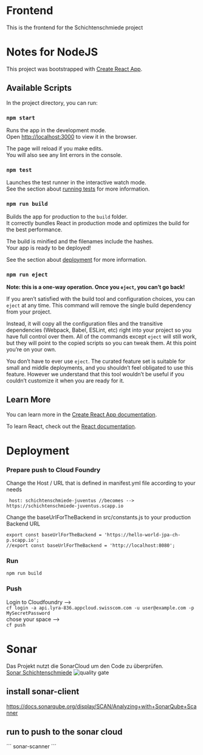 # Frontend
This is the frontend for the Schichtenschmiede project

# Notes for NodeJS

This project was bootstrapped with [Create React App](https://github.com/facebook/create-react-app).

## Available Scripts

In the project directory, you can run:

### `npm start`

Runs the app in the development mode.<br>
Open [http://localhost:3000](http://localhost:3000) to view it in the browser.

The page will reload if you make edits.<br>
You will also see any lint errors in the console.

### `npm test`

Launches the test runner in the interactive watch mode.<br>
See the section about [running tests](https://facebook.github.io/create-react-app/docs/running-tests) for more information.

### `npm run build`

Builds the app for production to the `build` folder.<br>
It correctly bundles React in production mode and optimizes the build for the best performance.

The build is minified and the filenames include the hashes.<br>
Your app is ready to be deployed!

See the section about [deployment](https://facebook.github.io/create-react-app/docs/deployment) for more information.

### `npm run eject`

**Note: this is a one-way operation. Once you `eject`, you can’t go back!**

If you aren’t satisfied with the build tool and configuration choices, you can `eject` at any time. This command will remove the single build dependency from your project.

Instead, it will copy all the configuration files and the transitive dependencies (Webpack, Babel, ESLint, etc) right into your project so you have full control over them. All of the commands except `eject` will still work, but they will point to the copied scripts so you can tweak them. At this point you’re on your own.

You don’t have to ever use `eject`. The curated feature set is suitable for small and middle deployments, and you shouldn’t feel obligated to use this feature. However we understand that this tool wouldn’t be useful if you couldn’t customize it when you are ready for it.

## Learn More

You can learn more in the [Create React App documentation](https://facebook.github.io/create-react-app/docs/getting-started).

To learn React, check out the [React documentation](https://reactjs.org/).

# Deployment

### Prepare push to Cloud Foundry

Change the Host / URL that is defined in manifest.yml file according to your needs
```
 host: schichtenschmiede-juventus //becomes --> https://schichtenschmiede-juventus.scapp.io
 ```
 Change the baseUrlForTheBackend in src/constants.js to your production Backend URL
```
export const baseUrlForTheBackend = 'https://hello-world-jpa-ch-p.scapp.io';
//export const baseUrlForTheBackend = 'http://localhost:8080';
```

### Run
```
npm run build
```
### Push
Login to Cloudfoundry --> <br/>
`cf login -a api.lyra-836.appcloud.swisscom.com -u user@example.com -p MySecretPassword` <br/>
chose your space --> <br/>
`cf push`

 # Sonar
   
   Das Projekt nutzt die SonarCloud um den Code zu überprüfen.  
   [Sonar Schichtenschmiede](https://sonarcloud.io/organizations/schichtenschmiede/projects)
   ![quality gate](https://sonarcloud.io/api/project_badges/measure?project=Schichtenschmiede_backend&metric=alert_status)
   ## install sonar-client
   https://docs.sonarqube.org/display/SCAN/Analyzing+with+SonarQube+Scanner
   
   ## run to push to the sonar cloud
   ´´´
   sonar-scanner
   ´´´


